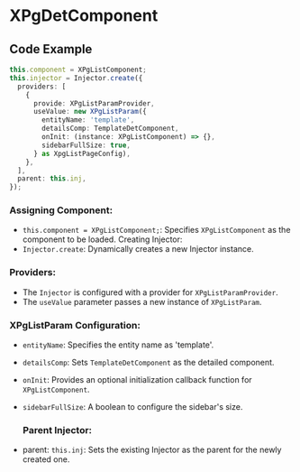 # XPgDetComponent
## Code Example


```typescript
this.component = XPgListComponent;
this.injector = Injector.create({
  providers: [
    {
      provide: XPgListParamProvider,
      useValue: new XPgListParam({
        entityName: 'template',
        detailsComp: TemplateDetComponent,
        onInit: (instance: XPgListComponent) => {},
        sidebarFullSize: true,
      } as XpgListPageConfig),
    },
  ],
  parent: this.inj,
});
```
 ### Assigning Component:

- <code>this.component = XPgListComponent;</code>: Specifies <code>XPgListComponent</code> as the component to be loaded.
Creating Injector:
- <code>Injector.create</code>: Dynamically creates a new Injector instance.
  
 ### Providers:

- The <code>Injector</code> is configured with a provider for <code>XPgListParamProvider</code>.
- The <code>useValue</code> parameter passes a new instance of <code>XPgListParam</code>.
 ### XPgListParam Configuration:

- <code>entityName</code>: Specifies the entity name as 'template'.
- <code>detailsComp</code>: Sets <code>TemplateDetComponent</code> as the detailed component.
- <code>onInit</code>: Provides an optional initialization callback function for <code>XPgListComponent</code>.
- <code>sidebarFullSize</code>: A boolean to configure the sidebar's size.
  ### Parent Injector:

- parent: <code>this.inj</code>: Sets the existing Injector as the parent for the newly created one.
